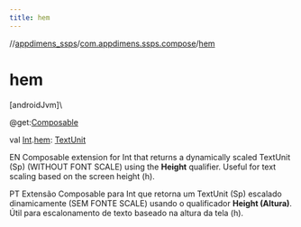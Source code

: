 ```yaml
---
title: hem
---
```

//[appdimens_ssps](../../index.html)/[com.appdimens.ssps.compose](index.html)/[hem](hem.html)



# hem



[androidJvm]\




@get:[Composable](https://developer.android.com/reference/kotlin/androidx/compose/runtime/Composable.html)



val [Int](https://kotlinlang.org/api/core/kotlin-stdlib/kotlin/-int/index.html).[hem](hem.html): [TextUnit](https://developer.android.com/reference/kotlin/androidx/compose/ui/unit/TextUnit.html)



EN Composable extension for Int that returns a dynamically scaled TextUnit (Sp) (WITHOUT FONT SCALE) using the **Height** qualifier. Useful for text scaling based on the screen height (h).



PT Extensão Composable para Int que retorna um TextUnit (Sp) escalado dinamicamente (SEM FONTE SCALE) usando o qualificador **Height (Altura)**. Útil para escalonamento de texto baseado na altura da tela (h).



